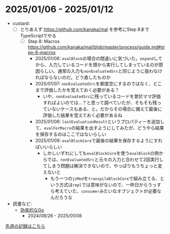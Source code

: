 # 2025/01/06 - 2025/01/12

- custard:
    - [ ] とりあえず <https://github.com/kanaka/mal> を参考にStep 8までTypeScriptでやる
        - [ ] Step 8: Macros <https://github.com/kanaka/mal/blob/master/process/guide.md#step-8-macros>
            - 2025/01/06: `evalBlock`の場合の間違いに気づいた。`expand`してから、入力しているコードを頭から実行してしまっているのが原因らしい。通常の入力も`nonEvaluatedSrc`と同じように扱わなければならないのだ。どう直したものか
            - 2025/01/07: `nonEvaluatedSrc`を都度空にするのではなく、どこまで評価したかを覚えておく必要がある？
                - いや、`nonEvaluatedSrc`に残っているコードを曽於ママ評価すればよいのでは...？と思って調べていたが、そもそも残っていないケースもある、と。だからその場合に備えて最後に評価した結果を覚えておく必要があるね
            - 2025/01/08: `lastEvaluationResult`というプロパティーを追加して、`evalForMacro`の結果を出すようにしてみたが、どうやら結果を保存するのはここではないらしい
            - 2025/01/09: `evalBlockCore`で最後の結果を保存するようにすればいいらしい
                - しかしいずれにしても`evalBlockCore`を使う`evalBlock`の側からでは、`nonEvaluatedSrc`と元々の入力と合わせて2回実行してしまう問題は解決できないので、やっぱりもうちょっと変えないと
                    - もう一つの`jsMod`を`transpileBlockCore`で組み立てる、という方式は`repl`では意味がないので、一昨日からうっすら考えていた、`consumer`みたいなオブジェクトが必要なんだろうな
- 読書など:
    - [効率的なGo](https://www.oreilly.co.jp//books/9784814400539/)
        - 2024/08/26 - 2025/01/08

[先週の記録はこちら](https://github.com/igrep/daily-commits/blob/2df98ee35cc0bf000be2b75ae88e3b1a82a23b5a/yesterday.md)
